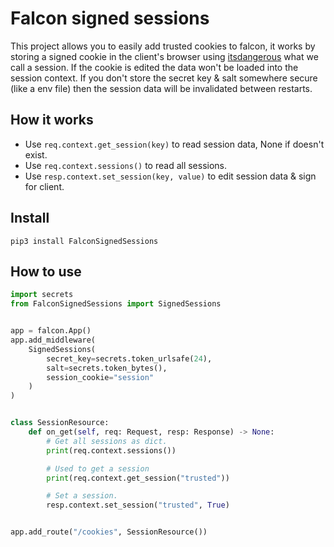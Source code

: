 # Falcon signed sessions
This project allows you to easily add trusted cookies to falcon, it works by storing a signed cookie in the client's browser using [itsdangerous](https://itsdangerous.palletsprojects.com/en/2.0.x/) what we call a session. If the cookie is edited the data won't be loaded into the session context. If you don't store the secret key & salt somewhere secure (like a env file) then the session data will be invalidated between restarts.

## How it works
- Use `req.context.get_session(key)` to read session data, None if doesn't exist.
- Use `req.context.sessions()` to read all sessions.
- Use `resp.context.set_session(key, value)` to edit session data & sign for client.

## Install
`pip3 install FalconSignedSessions`

## How to use
```py
import secrets
from FalconSignedSessions import SignedSessions


app = falcon.App()
app.add_middleware(
    SignedSessions(
        secret_key=secrets.token_urlsafe(24),
        salt=secrets.token_bytes(),
        session_cookie="session"
    )
)


class SessionResource:
    def on_get(self, req: Request, resp: Response) -> None:
        # Get all sessions as dict.
        print(req.context.sessions())

        # Used to get a session
        print(req.context.get_session("trusted"))

        # Set a session.
        resp.context.set_session("trusted", True)


app.add_route("/cookies", SessionResource())
```
